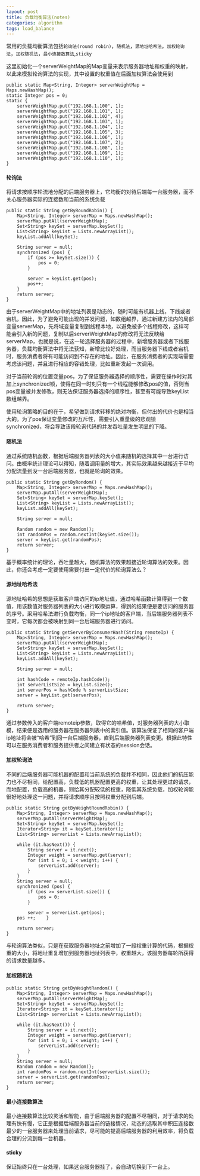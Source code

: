 ```yaml
---
layout: post
title: 负载均衡算法(notes)
categories: algorithm
tags: load_balance
---
```


常用的负载均衡算法包括`轮询法(round robin)`，`随机法`，`源地址哈希法`，`加权轮询法`，`加权随机法`，`最小连接数算法`,`sticky`

这里初始化一个serverWeightMap的Map变量来表示服务器地址和权重的映射，以此来模拟轮询算法的实现，其中设置的权重值在后面加权算法会使用到

    public static Map<String, Integer> serverWeightMap = Maps.newHashMap();
    static Integer pos = 0;
    static {
        serverWeightMap.put("192.168.1.100", 1);
        serverWeightMap.put("192.168.1.101", 1);
        serverWeightMap.put("192.168.1.102", 4);
        serverWeightMap.put("192.168.1.103", 1);
        serverWeightMap.put("192.168.1.104", 1);
        serverWeightMap.put("192.168.1.105", 3);
        serverWeightMap.put("192.168.1.106", 1);
        serverWeightMap.put("192.168.1.107", 2);
        serverWeightMap.put("192.168.1.108", 1);
        serverWeightMap.put("192.168.1.109", 1);
        serverWeightMap.put("192.168.1.110", 1);
    }

#### 轮询法
将请求按顺序轮流地分配的后端服务器上，它均衡的对待后端每一台服务器，而不关心服务器实际的连接数和当前的系统负载

    public static String getByRoundRobin() {
        Map<String, Integer> serverMap = Maps.newHashMap();
        serverMap.putAll(serverWeightMap);
        Set<String> keySet = serverMap.keySet();
        List<String> keyList = Lists.newArrayList();
        keyList.addAll(keySet);

        String server = null;
        synchronized (pos) {
            if (pos >= keySet.size()) {
                pos = 0;
            }

            server = keyList.get(pos);
            pos++;
        }
        return server;
    }

由于serverWeightMap中的地址列表是动态的，随时可能有机器上线，下线或者宕机，因此，为了避免可能出现的并发问题，如数组越界，通过新建方法内的局部变量serverMap，先将域变量复制到线程本地，以避免被多个线程修改，这样可能会引入新的问题，复制以后serverWeightMap的修改将无法反映给serverMap，也就是说，在这一轮选择服务器的过程中，新增服务器或者下线服务器，负载均衡算法中将无法获知，新增比较好处理，而当服务器下线或者宕机时，服务消费者将有可能访问到不存在的地址。因此，在服务消费者的实现端需要考虑该问题，并且进行相应的容错处理，比如重新发起一次调用。

对于当前轮询的位置变量pos，为了保证服务器选择的顺序性，需要在操作时对其加上synchronized锁，使得在同一时刻只有一个线程能够修改pos的值，否则当pos变量被并发修改，则无法保证服务器选择的顺序性，甚至有可能导致keyList数组越界。

使用轮询策略的目的在于，希望做到请求转移的绝对均衡，但付出的代价也是相当大的。为了pos保证变量修改的互斥性，需要引入重量级的悲观锁synchronized，将会导致该段轮询代码的并发吞吐量发生明显的下降。

#### 随机法
通过系统随机函数，根据后端服务器列表的大小值来随机的选择其中一台进行访问。由概率统计理论可以得知，随着调用量的增大，其实际效果越来越接近于平均分配流量到没一台后端服务器，也就是轮询的效果。

    public static String getByRondom() {
        Map<String, Integer> serverMap = Maps.newHashMap();
        serverMap.putAll(serverWeightMap);
        Set<String> keySet = serverMap.keySet();
        List<String> keyList = Lists.newArrayList();
        keyList.addAll(keySet);

        String server = null;

        Random random = new Random();
        int randomPos = random.nextInt(keySet.size());
        server = keyList.get(randomPos);
        return server;
    }

基于概率统计的理论，吞吐量越大，随机算法的效果越接近轮询算法的效果。因此，你还会考虑一定要使用需要付出一定代价的轮询算法么？

#### 源地址哈希法
源地址哈希的思想是获取客户端访问的ip地址值，通过哈希函数计算得到一个数值，用该数值对服务器列表的大小进行取模运算，得到的结果便是要访问的服务器的序号。采用哈希法进行负载均衡，同一个ip地址的客户端，当后端服务器列表不变时，它每次都会被映射到同一台后端服务器进行访问。

    public static String getServerByConsumerHash(String remoteIp) {
        Map<String, Integer> serverMap = Maps.newHashMap();
        serverMap.putAll(serverWeightMap);
        Set<String> keySet = serverMap.keySet();
        List<String> keyList = Lists.newArrayList();
        keyList.addAll(keySet);

        String server = null;

        int hashCode = remoteIp.hashCode();
        int serverListSize = keyList.size();
        int serverPos = hashCode % serverListSize;
        server = keyList.get(serverPos);

        return server;
    }

通过参数传入的客户端remoteip参数，取得它的哈希值，对服务器列表的大小取模，结果便是选用的服务器在服务器列表中的索引值。该算法保证了相同的客户端ip地址将会被“哈希”到同一台后端服务器，直到后端服务器列表变更。根据此特性可以在服务消费者和服务提供者之间建立有状态的session会话。

#### 加权轮询法
不同的后端服务器可能机器的配置和当前系统的负载并不相同，因此他们的抗压能力也不尽相同，给配置高，负载低的机器配置更高的权重，让其处理更过的请求，而地配置，负载高的机器，则给其分配较低的权重，降低其系统负载，加权轮询能很好地处理这一问题，并将请求顺序且按照权重分配到后端。

    public static String getByWeightRoundRobin() {
        Map<String, Integer> serverMap = Maps.newHashMap();
        serverMap.putAll(serverWeightMap);
        Set<String> keySet = serverMap.keySet();
        Iterator<String> it = keySet.iterator();
        List<String> serverList = Lists.newArrayList();

        while (it.hasNext()) {
            String server = it.next();
            Integer weight = serverMap.get(server);
            for (int i = 0; i < weight; i++) {
                serverList.add(server);
            }
        }
        String server = null;
        synchronized (pos) {
            if (pos >= serverList.size()) {
                pos = 0;
            }

            server = serverList.get(pos);
        pos ++;    }

        return server;
    }

与轮询算法类似，只是在获取服务器地址之前增加了一段权重计算的代码，根据权重的大小，将地址重复增加到服务器地址列表中，权重越大，该服务器每轮所获得的请求数量越多。

#### 加权随机法

    public static String getByWeightRandom() {
        Map<String, Integer> serverMap = Maps.newHashMap();
        serverMap.putAll(serverWeightMap);
        Set<String> keySet = serverMap.keySet();
        Iterator<String> it = keySet.iterator();
        List<String> serverList = Lists.newArrayList();

        while (it.hasNext()) {
            String server = it.next();
            Integer weight = serverMap.get(server);
            for (int i = 0; i < weight; i++) {
                serverList.add(server);
            }
        }
        String server = null;
        Random random = new Random();
        int randomPos = random.nextInt(serverList.size());
        server = serverList.get(randomPos);
        return server;
    }

#### 最小连接数算法
最小连接数算法比较灵活和智能，由于后端服务器的配置不尽相同，对于请求的处理有快有慢，它正是根据后端服务器当前的链接情况，动态的选取其中积压连接数最少的一台服务器来处理当前请求，尽可能的提高后端服务器的利用效率，将负载合理的分流到每一台机器。

#### sticky
保证始终只在一台处理，如果这台服务器挂了，会自动切换到下一台上。